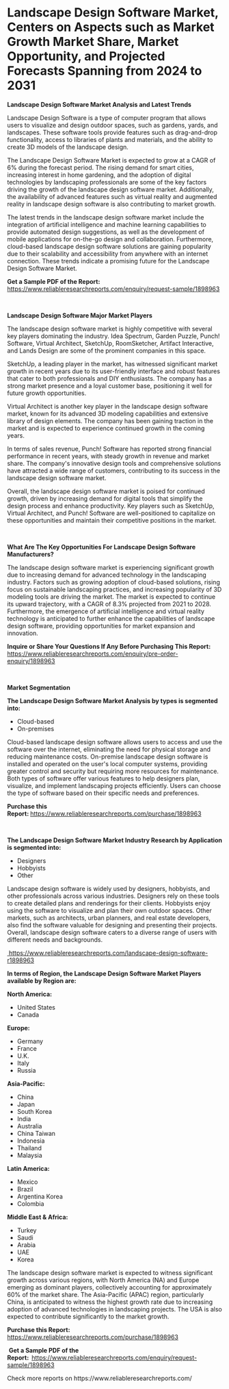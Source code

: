 <p><h1>Landscape Design Software Market, Centers on Aspects such as Market Growth Market Share, Market Opportunity, and Projected Forecasts Spanning from 2024 to 2031</h1></p><p><strong>Landscape Design Software Market Analysis and Latest Trends</strong></p>
<p><p>Landscape Design Software is a type of computer program that allows users to visualize and design outdoor spaces, such as gardens, yards, and landscapes. These software tools provide features such as drag-and-drop functionality, access to libraries of plants and materials, and the ability to create 3D models of the landscape design.</p><p>The Landscape Design Software Market is expected to grow at a CAGR of 6% during the forecast period. The rising demand for smart cities, increasing interest in home gardening, and the adoption of digital technologies by landscaping professionals are some of the key factors driving the growth of the landscape design software market. Additionally, the availability of advanced features such as virtual reality and augmented reality in landscape design software is also contributing to market growth.</p><p>The latest trends in the landscape design software market include the integration of artificial intelligence and machine learning capabilities to provide automated design suggestions, as well as the development of mobile applications for on-the-go design and collaboration. Furthermore, cloud-based landscape design software solutions are gaining popularity due to their scalability and accessibility from anywhere with an internet connection. These trends indicate a promising future for the Landscape Design Software Market.</p></p>
<p><strong>Get a Sample PDF of the Report:&nbsp;</strong> <a href="https://www.reliableresearchreports.com/enquiry/request-sample/1898963">https://www.reliableresearchreports.com/enquiry/request-sample/1898963</a></p>
<p>&nbsp;</p>
<p><strong>Landscape Design Software Major Market Players</strong></p>
<p><p>The landscape design software market is highly competitive with several key players dominating the industry. Idea Spectrum, Garden Puzzle, Punch! Software, Virtual Architect, SketchUp, RoomSketcher, Artifact Interactive, and Lands Design are some of the prominent companies in this space.</p><p>SketchUp, a leading player in the market, has witnessed significant market growth in recent years due to its user-friendly interface and robust features that cater to both professionals and DIY enthusiasts. The company has a strong market presence and a loyal customer base, positioning it well for future growth opportunities.</p><p>Virtual Architect is another key player in the landscape design software market, known for its advanced 3D modeling capabilities and extensive library of design elements. The company has been gaining traction in the market and is expected to experience continued growth in the coming years.</p><p>In terms of sales revenue, Punch! Software has reported strong financial performance in recent years, with steady growth in revenue and market share. The company's innovative design tools and comprehensive solutions have attracted a wide range of customers, contributing to its success in the landscape design software market.</p><p>Overall, the landscape design software market is poised for continued growth, driven by increasing demand for digital tools that simplify the design process and enhance productivity. Key players such as SketchUp, Virtual Architect, and Punch! Software are well-positioned to capitalize on these opportunities and maintain their competitive positions in the market.</p></p>
<p>&nbsp;</p>
<p><strong>What Are The Key Opportunities For Landscape Design Software Manufacturers?</strong></p>
<p><p>The landscape design software market is experiencing significant growth due to increasing demand for advanced technology in the landscaping industry. Factors such as growing adoption of cloud-based solutions, rising focus on sustainable landscaping practices, and increasing popularity of 3D modeling tools are driving the market. The market is expected to continue its upward trajectory, with a CAGR of 8.3% projected from 2021 to 2028. Furthermore, the emergence of artificial intelligence and virtual reality technology is anticipated to further enhance the capabilities of landscape design software, providing opportunities for market expansion and innovation.</p></p>
<p><strong>Inquire or Share Your Questions If Any Before Purchasing This Report:</strong> <a href="https://www.reliableresearchreports.com/enquiry/pre-order-enquiry/1898963">https://www.reliableresearchreports.com/enquiry/pre-order-enquiry/1898963</a></p>
<p>&nbsp;</p>
<p><strong>Market Segmentation</strong></p>
<p><strong>The Landscape Design Software Market Analysis by types is segmented into:</strong></p>
<p><ul><li>Cloud-based</li><li>On-premises</li></ul></p>
<p><p>Cloud-based landscape design software allows users to access and use the software over the internet, eliminating the need for physical storage and reducing maintenance costs. On-premise landscape design software is installed and operated on the user's local computer systems, providing greater control and security but requiring more resources for maintenance. Both types of software offer various features to help designers plan, visualize, and implement landscaping projects efficiently. Users can choose the type of software based on their specific needs and preferences.</p></p>
<p><strong>Purchase this Report:&nbsp;</strong><a href="https://www.reliableresearchreports.com/purchase/1898963">https://www.reliableresearchreports.com/purchase/1898963</a></p>
<p>&nbsp;</p>
<p><strong>The Landscape Design Software Market Industry Research by Application is segmented into:</strong></p>
<p><ul><li>Designers</li><li>Hobbyists</li><li>Other</li></ul></p>
<p><p>Landscape design software is widely used by designers, hobbyists, and other professionals across various industries. Designers rely on these tools to create detailed plans and renderings for their clients. Hobbyists enjoy using the software to visualize and plan their own outdoor spaces. Other markets, such as architects, urban planners, and real estate developers, also find the software valuable for designing and presenting their projects. Overall, landscape design software caters to a diverse range of users with different needs and backgrounds.</p></p>
<p><a href="https://www.reliableresearchreports.com/landscape-design-software-r1898963">&nbsp;https://www.reliableresearchreports.com/landscape-design-software-r1898963</a></p>
<p><strong>In terms of Region, the Landscape Design Software Market Players available by Region are:</strong></p>
<p>
    <p> <strong> North America: </strong>
        <ul>
            <li>United States</li>
            <li>Canada</li>
        </ul>
        </p> 
    <p> <strong> Europe: </strong>
        <ul>
            <li>Germany</li>
            <li>France</li>
            <li>U.K.</li>
            <li>Italy</li>
            <li>Russia</li>
        </ul>
        </p> 
    <p> <strong> Asia-Pacific: </strong>
        <ul>
            <li>China</li>
            <li>Japan</li>
            <li>South Korea</li>
            <li>India</li>
            <li>Australia</li>
            <li>China Taiwan</li>
            <li>Indonesia</li>
            <li>Thailand</li>
            <li>Malaysia</li>
        </ul>
        </p> 
    <p> <strong> Latin America: </strong>
        <ul>
            <li>Mexico</li>
            <li>Brazil</li>
            <li>Argentina Korea</li>
            <li>Colombia</li>
        </ul>
        </p> 
    <p> <strong> Middle East & Africa: </strong>
        <ul>
            <li>Turkey</li>
            <li>Saudi</li>
            <li>Arabia</li>
            <li>UAE</li>
            <li>Korea</li>
        </ul>
    </p>
    </p>
<p><p>The landscape design software market is expected to witness significant growth across various regions, with North America (NA) and Europe emerging as dominant players, collectively accounting for approximately 60% of the market share. The Asia-Pacific (APAC) region, particularly China, is anticipated to witness the highest growth rate due to increasing adoption of advanced technologies in landscaping projects. The USA is also expected to contribute significantly to the market growth.</p></p>
<p><strong>Purchase this Report: </strong><a href="https://www.reliableresearchreports.com/purchase/1898963">https://www.reliableresearchreports.com/purchase/1898963</a></p>
<p>&nbsp;<strong>Get a Sample PDF of the Report:&nbsp;&nbsp;</strong><a href="https://www.reliableresearchreports.com/enquiry/request-sample/1898963">https://www.reliableresearchreports.com/enquiry/request-sample/1898963</a></p>
<p><strong></strong></p>
<p>Check more reports on https://www.reliableresearchreports.com/</p>